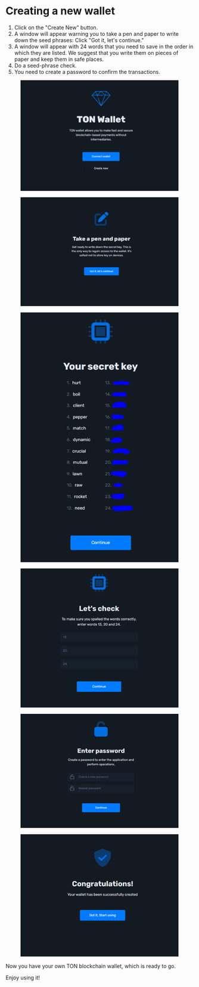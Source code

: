 # Creating a new wallet

1. Click on the "Create New" button.&#x20;
2. A window will appear warning you to take a pen and paper to write down the seed phrases: Click "Got it, let's continue."&#x20;
3. A window will appear with 24 words that you need to save in the order in which they are listed. We suggest that you write them on pieces of paper and keep them in safe places.&#x20;
4. Do a seed-phrase check.&#x20;
5. You need to create a password to confirm the transactions.

<figure><img src="../../.gitbook/assets/image (33).png" alt=""><figcaption></figcaption></figure>

<figure><img src="../../.gitbook/assets/image (72).png" alt=""><figcaption></figcaption></figure>

<figure><img src="../../.gitbook/assets/image (11).png" alt=""><figcaption></figcaption></figure>

<figure><img src="../../.gitbook/assets/image (8).png" alt=""><figcaption></figcaption></figure>

<figure><img src="../../.gitbook/assets/image (6).png" alt=""><figcaption></figcaption></figure>

<figure><img src="../../.gitbook/assets/image (88).png" alt=""><figcaption></figcaption></figure>

Now you have your own TON blockchain wallet, which is ready to go.

Enjoy using it!
